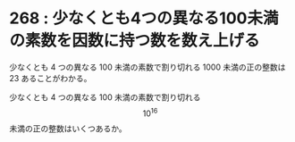 # 268 : 少なくとも4つの異なる100未満の素数を因数に持つ数を数え上げる

少なくとも 4 つの異なる 100 未満の素数で割り切れる 1000 未満の正の整数は 23 あることがわかる。

少なくとも 4 つの異なる 100 未満の素数で割り切れる$$10^{16}$$未満の正の整数はいくつあるか。

